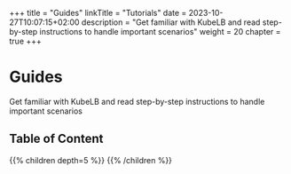 +++
title = "Guides"
linkTitle = "Tutorials"
date = 2023-10-27T10:07:15+02:00
description = "Get familiar with KubeLB and read step-by-step instructions to handle important scenarios"
weight = 20
chapter = true
+++


# Guides

Get familiar with KubeLB and read step-by-step instructions to handle important scenarios

## Table of Content

{{% children depth=5 %}}
{{% /children %}}
